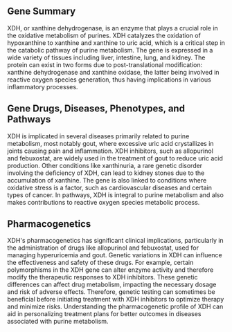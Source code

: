 ## Gene Summary
XDH, or xanthine dehydrogenase, is an enzyme that plays a crucial role in the oxidative metabolism of purines. XDH catalyzes the oxidation of hypoxanthine to xanthine and xanthine to uric acid, which is a critical step in the catabolic pathway of purine metabolism. The gene is expressed in a wide variety of tissues including liver, intestine, lung, and kidney. The protein can exist in two forms due to post-translational modification: xanthine dehydrogenase and xanthine oxidase, the latter being involved in reactive oxygen species generation, thus having implications in various inflammatory processes.

## Gene Drugs, Diseases, Phenotypes, and Pathways
XDH is implicated in several diseases primarily related to purine metabolism, most notably gout, where excessive uric acid crystallizes in joints causing pain and inflammation. XDH inhibitors, such as allopurinol and febuxostat, are widely used in the treatment of gout to reduce uric acid production. Other conditions like xanthinuria, a rare genetic disorder involving the deficiency of XDH, can lead to kidney stones due to the accumulation of xanthine. The gene is also linked to conditions where oxidative stress is a factor, such as cardiovascular diseases and certain types of cancer. In pathways, XDH is integral to purine metabolism and also makes contributions to reactive oxygen species metabolic process.

## Pharmacogenetics
XDH's pharmacogenetics has significant clinical implications, particularly in the administration of drugs like allopurinol and febuxostat, used for managing hyperuricemia and gout. Genetic variations in XDH can influence the effectiveness and safety of these drugs. For example, certain polymorphisms in the XDH gene can alter enzyme activity and therefore modify the therapeutic responses to XDH inhibitors. These genetic differences can affect drug metabolism, impacting the necessary dosage and risk of adverse effects. Therefore, genetic testing can sometimes be beneficial before initiating treatment with XDH inhibitors to optimize therapy and minimize risks. Understanding the pharmacogenetic profile of XDH can aid in personalizing treatment plans for better outcomes in diseases associated with purine metabolism.